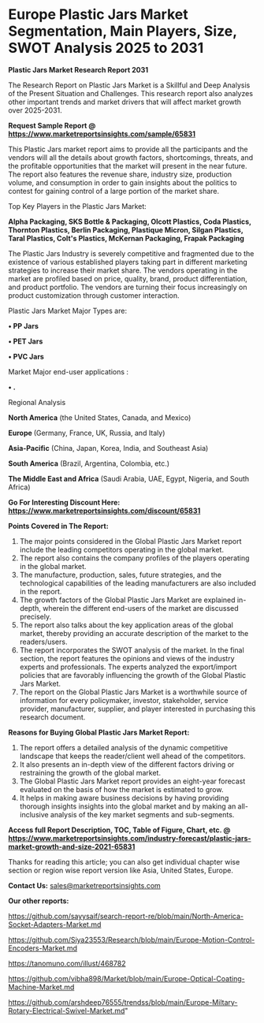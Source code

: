 # Europe Plastic Jars Market Segmentation, Main Players, Size, SWOT Analysis 2025 to 2031

<strong>Plastic Jars Market Research Report 2031</strong>

The Research Report on Plastic Jars Market is a Skillful and Deep Analysis of the Present Situation and Challenges. This research report also analyzes other important trends and market drivers that will affect market growth over 2025-2031.

<strong>Request Sample Report @ <a href=https://www.marketreportsinsights.com/sample/65831>https://www.marketreportsinsights.com/sample/65831</a></strong>

This Plastic Jars market report aims to provide all the participants and the vendors will all the details about growth factors, shortcomings, threats, and the profitable opportunities that the market will present in the near future. The report also features the revenue share, industry size, production volume, and consumption in order to gain insights about the politics to contest for gaining control of a large portion of the market share.

Top Key Players in the Plastic Jars Market:

<strong>Alpha Packaging, SKS Bottle & Packaging, Olcott Plastics, Coda Plastics, Thornton Plastics, Berlin Packaging, Plastique Micron, Silgan Plastics, Taral Plastics, Colt&#39;s Plastics, McKernan Packaging, Frapak Packaging</strong>

The Plastic Jars Industry is severely competitive and fragmented due to the existence of various established players taking part in different marketing strategies to increase their market share. The vendors operating in the market are profiled based on price, quality, brand, product differentiation, and product portfolio. The vendors are turning their focus increasingly on product customization through customer interaction.

Plastic Jars Market Major Types are:

<strong>• PP Jars

• PET Jars

• PVC Jars</strong>

Market Major end-user applications :

<strong>• .</strong>

Regional Analysis

</u><strong><b>North America</b></strong> (the United States, Canada, and Mexico)

<strong><b>Europe </b></strong>(Germany, France, UK, Russia, and Italy)

<strong><b>Asia-Pacific</b></strong> (China, Japan, Korea, India, and Southeast Asia)

<strong><b>South America</b></strong> (Brazil, Argentina, Colombia, etc.)

<strong><b>The Middle East and Africa</b></strong> (Saudi Arabia, UAE, Egypt, Nigeria, and South Africa)

<strong>Go For Interesting Discount Here: <a href=https://www.marketreportsinsights.com/discount/65831>https://www.marketreportsinsights.com/discount/65831</a></strong>

<strong>Points Covered in The Report:</strong>
<ol>
  <li>The major points considered in the Global Plastic Jars Market report include the leading competitors operating in the global market.</li>
  <li>The report also contains the company profiles of the players operating in the global market.</li>
  <li>The manufacture, production, sales, future strategies, and the technological capabilities of the leading manufacturers are also included in the report.</li>
  <li>The growth factors of the Global Plastic Jars Market are explained in-depth, wherein the different end-users of the market are discussed precisely.</li>
  <li>The report also talks about the key application areas of the global market, thereby providing an accurate description of the market to the readers/users.</li>
  <li>The report incorporates the SWOT analysis of the market. In the final section, the report features the opinions and views of the industry experts and professionals. The experts analyzed the export/import policies that are favorably influencing the growth of the Global Plastic Jars Market.</li>
  <li>The report on the Global Plastic Jars Market is a worthwhile source of information for every policymaker, investor, stakeholder, service provider, manufacturer, supplier, and player interested in purchasing this research document.</li>
</ol>
<strong>Reasons for Buying Global Plastic Jars Market Report:</strong>

<ol>
  <li>The report offers a detailed analysis of the dynamic competitive landscape that keeps the reader/client well ahead of the competitors.</li>
  <li>It also presents an in-depth view of the different factors driving or restraining the growth of the global market.</li>
  <li>The Global Plastic Jars Market report provides an eight-year forecast evaluated on the basis of how the market is estimated to grow.</li>
  <li>It helps in making aware business decisions by having providing thorough insights insights into the global market and by making an all-inclusive analysis of the key market segments and sub-segments.</li>
</ol>
<strong>Access full Report Description, TOC, Table of Figure, Chart, etc. @ <a href=https://www.marketreportsinsights.com/industry-forecast/plastic-jars-market-growth-and-size-2021-65831>https://www.marketreportsinsights.com/industry-forecast/plastic-jars-market-growth-and-size-2021-65831</a></strong>


Thanks for reading this article; you can also get individual chapter wise section or region wise report version like Asia, United States, Europe.

<strong>Contact Us:</strong>
sales@marketreportsinsights.com

<strong>Our other reports:</strong>

<a href=https://github.com/sayysaif/search-report-re/blob/main/North-America-Socket-Adapters-Market.md>https://github.com/sayysaif/search-report-re/blob/main/North-America-Socket-Adapters-Market.md</a>

<a href=https://github.com/Siya23553/Research/blob/main/Europe-Motion-Control-Encoders-Market.md>https://github.com/Siya23553/Research/blob/main/Europe-Motion-Control-Encoders-Market.md</a>

<a href=https://tanomuno.com/illust/468782>https://tanomuno.com/illust/468782</a>

<a href=https://github.com/vibha898/Market/blob/main/Europe-Optical-Coating-Machine-Market.md>https://github.com/vibha898/Market/blob/main/Europe-Optical-Coating-Machine-Market.md</a>

<a href=https://github.com/arshdeep76555/trendss/blob/main/Europe-Miltary-Rotary-Electrical-Swivel-Market.md>https://github.com/arshdeep76555/trendss/blob/main/Europe-Miltary-Rotary-Electrical-Swivel-Market.md</a>"
